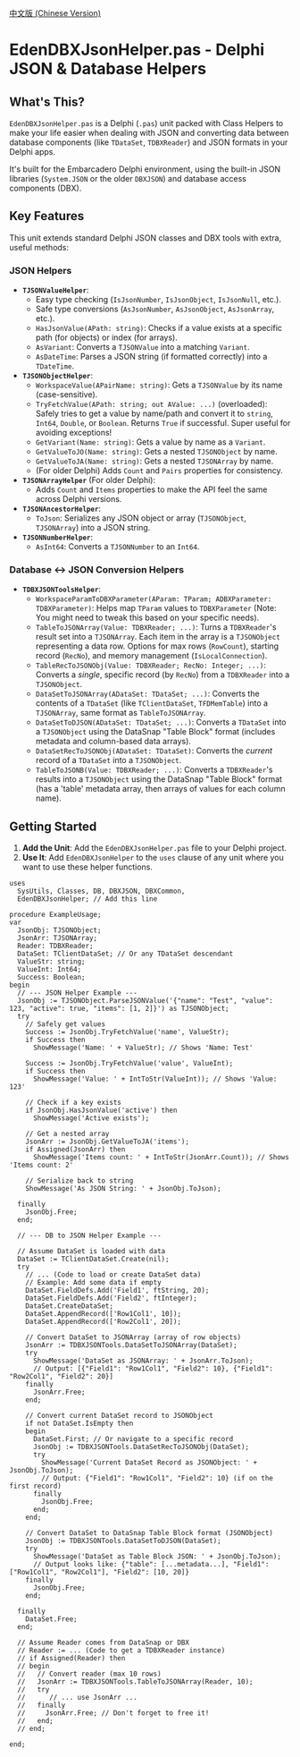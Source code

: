 [中文版 (Chinese Version)](README_ZH.md)

# EdenDBXJsonHelper.pas - Delphi JSON & Database Helpers

## What's This?

`EdenDBXJsonHelper.pas` is a Delphi (`.pas`) unit packed with Class Helpers to make your life easier when dealing with JSON and converting data between database components (like `TDataSet`, `TDBXReader`) and JSON formats in your Delphi apps.

It's built for the Embarcadero Delphi environment, using the built-in JSON libraries (`System.JSON` or the older `DBXJSON`) and database access components (DBX).

## Key Features

This unit extends standard Delphi JSON classes and DBX tools with extra, useful methods:

### JSON Helpers

* **`TJSONValueHelper`**:
    * Easy type checking (`IsJsonNumber`, `IsJsonObject`, `IsJsonNull`, etc.).
    * Safe type conversions (`AsJsonNumber`, `AsJsonObject`, `AsJsonArray`, etc.).
    * `HasJsonValue(APath: string)`: Checks if a value exists at a specific path (for objects) or index (for arrays).
    * `AsVariant`: Converts a `TJSONValue` into a matching `Variant`.
    * `AsDateTime`: Parses a JSON string (if formatted correctly) into a `TDateTime`.
* **`TJSONObjectHelper`**:
    * `WorkspaceValue(APairName: string)`: Gets a `TJSONValue` by its name (case-sensitive).
    * `TryFetchValue(APath: string; out AValue: ...)` (overloaded): Safely tries to get a value by name/path and convert it to `string`, `Int64`, `Double`, or `Boolean`. Returns `True` if successful. Super useful for avoiding exceptions!
    * `GetVariant(Name: string)`: Gets a value by name as a `Variant`.
    * `GetValueToJO(Name: string)`: Gets a nested `TJSONObject` by name.
    * `GetValueToJA(Name: string)`: Gets a nested `TJSONArray` by name.
    * (For older Delphi) Adds `Count` and `Pairs` properties for consistency.
* **`TJSONArrayHelper`** (For older Delphi):
    * Adds `Count` and `Items` properties to make the API feel the same across Delphi versions.
* **`TJSONAncestorHelper`**:
    * `ToJson`: Serializes any JSON object or array (`TJSONObject`, `TJSONArray`) into a JSON string.
* **`TJSONNumberHelper`**:
    * `AsInt64`: Converts a `TJSONNumber` to an `Int64`.

### Database <-> JSON Conversion Helpers

* **`TDBXJSONToolsHelper`**:
    * `WorkspaceParamToDBXParameter(AParam: TParam; ADBXParameter: TDBXParameter)`: Helps map `TParam` values to `TDBXParameter` (Note: You might need to tweak this based on your specific needs).
    * `TableToJSONArray(Value: TDBXReader; ...)`: Turns a `TDBXReader`'s result set into a `TJSONArray`. Each item in the array is a `TJSONObject` representing a data row. Options for max rows (`RowCount`), starting record (`RecNo`), and memory management (`IsLocalConnection`).
    * `TableRecToJSONObj(Value: TDBXReader; RecNo: Integer; ...)`: Converts a *single*, specific record (by `RecNo`) from a `TDBXReader` into a `TJSONObject`.
    * `DataSetToJSONArray(ADataSet: TDataSet; ...)`: Converts the contents of a `TDataSet` (like `TClientDataSet`, `TFDMemTable`) into a `TJSONArray`, same format as `TableToJSONArray`.
    * `DataSetToDJSON(ADataSet: TDataSet; ...)`: Converts a `TDataSet` into a `TJSONObject` using the DataSnap "Table Block" format (includes metadata and column-based data arrays).
    * `DataSetRecToJSONObj(ADataSet: TDataSet)`: Converts the *current* record of a `TDataSet` into a `TJSONObject`.
    * `TableToJSONB(Value: TDBXReader; ...)`: Converts a `TDBXReader`'s results into a `TJSONObject` using the DataSnap "Table Block" format (has a 'table' metadata array, then arrays of values for each column name).

## Getting Started

1.  **Add the Unit**: Add the `EdenDBXJsonHelper.pas` file to your Delphi project.
2.  **Use It**: Add `EdenDBXJsonHelper` to the `uses` clause of any unit where you want to use these helper functions.

```delphi
uses
  SysUtils, Classes, DB, DBXJSON, DBXCommon,
  EdenDBXJsonHelper; // Add this line

procedure ExampleUsage;
var
  JsonObj: TJSONObject;
  JsonArr: TJSONArray;
  Reader: TDBXReader;
  DataSet: TClientDataSet; // Or any TDataSet descendant
  ValueStr: string;
  ValueInt: Int64;
  Success: Boolean;
begin
  // --- JSON Helper Example ---
  JsonObj := TJSONObject.ParseJSONValue('{"name": "Test", "value": 123, "active": true, "items": [1, 2]}') as TJSONObject;
  try
    // Safely get values
    Success := JsonObj.TryFetchValue('name', ValueStr);
    if Success then
      ShowMessage('Name: ' + ValueStr); // Shows 'Name: Test'

    Success := JsonObj.TryFetchValue('value', ValueInt);
    if Success then
      ShowMessage('Value: ' + IntToStr(ValueInt)); // Shows 'Value: 123'

    // Check if a key exists
    if JsonObj.HasJsonValue('active') then
      ShowMessage('Active exists');

    // Get a nested array
    JsonArr := JsonObj.GetValueToJA('items');
    if Assigned(JsonArr) then
      ShowMessage('Items count: ' + IntToStr(JsonArr.Count)); // Shows 'Items count: 2'

    // Serialize back to string
    ShowMessage('As JSON String: ' + JsonObj.ToJson);

  finally
    JsonObj.Free;
  end;

  // --- DB to JSON Helper Example ---

  // Assume DataSet is loaded with data
  DataSet := TClientDataSet.Create(nil);
  try
    // ... (Code to load or create DataSet data)
    // Example: Add some data if empty
    DataSet.FieldDefs.Add('Field1', ftString, 20);
    DataSet.FieldDefs.Add('Field2', ftInteger);
    DataSet.CreateDataSet;
    DataSet.AppendRecord(['Row1Col1', 10]);
    DataSet.AppendRecord(['Row2Col1', 20]);

    // Convert DataSet to JSONArray (array of row objects)
    JsonArr := TDBXJSONTools.DataSetToJSONArray(DataSet);
    try
      ShowMessage('DataSet as JSONArray: ' + JsonArr.ToJson);
      // Output: [{"Field1": "Row1Col1", "Field2": 10}, {"Field1": "Row2Col1", "Field2": 20}]
    finally
      JsonArr.Free;
    end;

    // Convert current DataSet record to JSONObject
    if not DataSet.IsEmpty then
    begin
      DataSet.First; // Or navigate to a specific record
      JsonObj := TDBXJSONTools.DataSetRecToJSONObj(DataSet);
      try
        ShowMessage('Current DataSet Record as JSONObject: ' + JsonObj.ToJson);
        // Output: {"Field1": "Row1Col1", "Field2": 10} (if on the first record)
      finally
        JsonObj.Free;
      end;
    end;

    // Convert DataSet to DataSnap Table Block format (JSONObject)
    JsonObj := TDBXJSONTools.DataSetToDJSON(DataSet);
    try
      ShowMessage('DataSet as Table Block JSON: ' + JsonObj.ToJson);
      // Output looks like: {"table": [...metadata...], "Field1": ["Row1Col1", "Row2Col1"], "Field2": [10, 20]}
    finally
      JsonObj.Free;
    end;

  finally
    DataSet.Free;
  end;

  // Assume Reader comes from DataSnap or DBX
  // Reader := ... (Code to get a TDBXReader instance)
  // if Assigned(Reader) then
  // begin
  //   // Convert reader (max 10 rows)
  //   JsonArr := TDBXJSONTools.TableToJSONArray(Reader, 10);
  //   try
  //      // ... use JsonArr ...
  //   finally
  //     JsonArr.Free; // Don't forget to free it!
  //   end;
  // end;

end;
